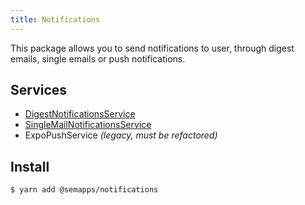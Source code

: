 ```yaml
---
title: Notifications
---
```


This package allows you to send notifications to user, through digest emails, single emails or push notifications.

## Services

- [DigestNotificationsService](./digest.md)
- [SingleMailNotificationsService](./single-mail.md)
- ExpoPushService *(legacy, must be refactored)*

## Install

```bash
$ yarn add @semapps/notifications
```
